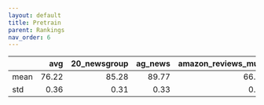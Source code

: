 ```yaml
---
layout: default
title: Pretrain
parent: Rankings
nav_order: 6
---
```


|      |   avg |   20_newsgroup |   ag_news |   amazon_reviews_multi |   anli |   boolq |    cb |   cola |   copa |   dbpedia |   esnli |   financial_phrasebank |   imdb |   isear |   mnli |   mrpc |   multirc |   poem_sentiment |   qnli |   qqp |   rotten_tomatoes |   rte |   sst2 |   sst_5bins |   stsb |   trec_coarse |   trec_fine |   tweet_ev_emoji |   tweet_ev_emotion |   tweet_ev_hate |   tweet_ev_irony |   tweet_ev_offensive |   tweet_ev_sentiment |   wic |   wnli |   wsc |   yahoo_answers |
|:-----|------:|---------------:|----------:|-----------------------:|-------:|--------:|------:|-------:|-------:|----------:|--------:|-----------------------:|-------:|--------:|-------:|-------:|----------:|-----------------:|-------:|------:|------------------:|------:|-------:|------------:|-------:|--------------:|------------:|-----------------:|-------------------:|----------------:|-----------------:|---------------------:|---------------------:|------:|-------:|------:|----------------:|
| mean | 76.22 |          85.28 |     89.77 |                  66.58 |  50.35 |   78.69 | 67.77 |  83.53 |  48.70 |     77.30 |   90.99 |                  85.11 |  93.90 |   72.47 |  86.98 |  87.87 |     61.22 |            83.94 |  92.41 | 90.71 |             88.42 | 72.40 |  94.12 |       56.68 |  89.92 |         97.11 |       87.76 |            46.30 |              81.82 |           52.89 |            71.56 |                84.55 |                71.03 | 65.48 |  54.79 | 63.27 |           72.40 |
| std  |  0.36 |           0.31 |      0.33 |                   0.29 |   4.06 |    0.75 |  4.24 |   0.55 |   5.92 |      0.56 |    0.18 |                   2.47 |   0.12 |    0.58 |   0.26 |   0.98 |      1.58 |             3.65 |   0.28 |  0.46 |              0.64 |  2.09 |   0.38 |        0.92 |   0.18 |          0.48 |        0.74 |             0.84 |               0.45 |            1.78 |             1.70 |                 0.71 |                 0.49 |  3.92 |   3.82 |  0.86 |            0.39 |